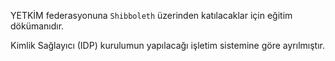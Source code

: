

YETKİM federasyonuna `Shibboleth` üzerinden katılacaklar için eğitim dökümanıdır.

Kimlik Sağlayıcı (IDP) kurulumun yapılacağı işletim sistemine göre ayrılmıştır.




